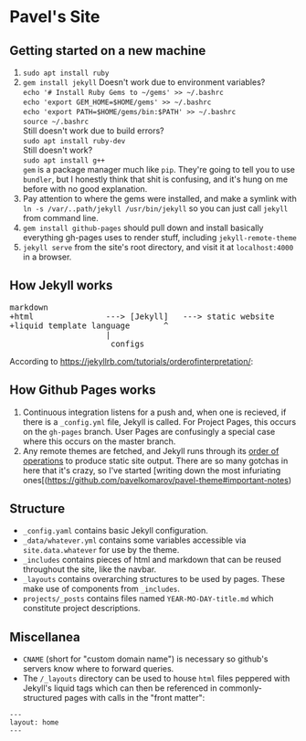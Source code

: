 # Pavel's Site


## Getting started on a new machine

1. `sudo apt install ruby`
2. `gem install jekyll` Doesn't work due to environment variables?  
	`echo '# Install Ruby Gems to ~/gems' >> ~/.bashrc`  
	`echo 'export GEM_HOME=$HOME/gems' >> ~/.bashrc`  
	`echo 'export PATH=$HOME/gems/bin:$PATH' >> ~/.bashrc`  
	`source ~/.bashrc`  
	Still doesn't work due to build errors?  
	`sudo apt install ruby-dev`  
	Still doesn't work?  
	`sudo apt install g++`  
`gem` is a package manager much like `pip`. They're going to tell you to use `bundler`, but I honestly think that shit is confusing, and it's hung on me before with no good explanation.
3. Pay attention to where the gems were installed, and make a symlink with `ln -s /var/..path/jekyll /usr/bin/jekyll` so you can just call `jekyll` from command line.
4. `gem install github-pages` should pull down and install basically everything gh-pages uses to render stuff, including `jekyll-remote-theme`
5. `jekyll serve` from the site's root directory, and visit it at `localhost:4000` in a browser.


## How Jekyll works

<pre>markdown
+html				---> [Jekyll]   ---> static website
+liquid template language		^
					|
				     configs</pre>

According to https://jekyllrb.com/tutorials/orderofinterpretation/:


## How Github Pages works

1. Continuous integration listens for a push and, when one is recieved, if there is a `_config.yml` file, Jekyll is called. For Project Pages, this occurs on the `gh-pages` branch. User Pages are confusingly a special case where this occurs on the master branch.
2. Any remote themes are fetched, and Jekyll runs through its [order of operations](https://github.com/pavelkomarov/pavel-theme#order-of-operations-for-jekyll) to produce static site output. There are so many gotchas in here that it's crazy, so I've started [writing down the most infuriating ones[(https://github.com/pavelkomarov/pavel-theme#important-notes)


## Structure
- `_config.yaml` contains basic Jekyll configuration.
- `_data/whatever.yml` contains some variables accessible via `site.data.whatever` for use by the theme.
- `_includes` contains pieces of html and markdown that can be reused throughout the site, like the navbar.
- `_layouts` contains overarching structures to be used by pages. These make use of components from `_includes`.
- `projects/_posts` contains files named `YEAR-MO-DAY-title.md` which constitute project descriptions.


## Miscellanea
- `CNAME` (short for "custom domain name") is necessary so github's servers know where to forward queries.
- The `/_layouts` directory can be used to house `html` files peppered with Jekyll's liquid tags which can then be referenced in commonly-structured pages with calls in the "front matter":

```
---
layout: home
---
```
